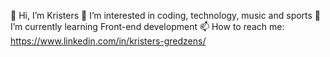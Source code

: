 👋 Hi, I’m Kristers
👀 I’m interested in coding, technology, music and sports
🌱 I’m currently learning Front-end development
📫 How to reach me: https://www.linkedin.com/in/kristers-gredzens/
